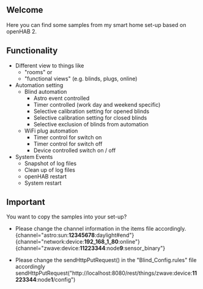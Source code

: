 ## Welcome
Here you can find some samples from my smart home set-up based on openHAB 2.

## Functionality
* Different view to things like 
    * "rooms" or 
    * "functional views" (e.g. blinds, plugs, online)
* Automation setting
    * Blind automation 
        * Astro event controlled
		* Timer controlled (work day and weekend specific)
        * Selective calibration setting for opened blinds
		* Selective calibration setting for closed blinds
        * Selective exclusion of blinds from automation
    * WiFi plug automation
        * Timer control for switch on
        * Timer control for switch off
        * Device controlled switch on / off
* System Events
    * Snapshot of log files
    * Clean up of log files
    * openHAB restart
    * System restart

## Important
You want to copy the samples into your set-up?

* Please change the channel information in the items file accordingly.  
{channel="astro:sun:**12345678**:daylight#end"}  
{channel="network:device:**192_168_1_80**:online"}  
{channel="zwave:device:**11223344**:node**9**:sensor_binary"}

* Please change the sendHttpPutRequest() in the "Blind_Config.rules" file accordingly  
sendHttpPutRequest("http://localhost:8080/rest/things/zwave:device:**11223344**:node**1**/config")

